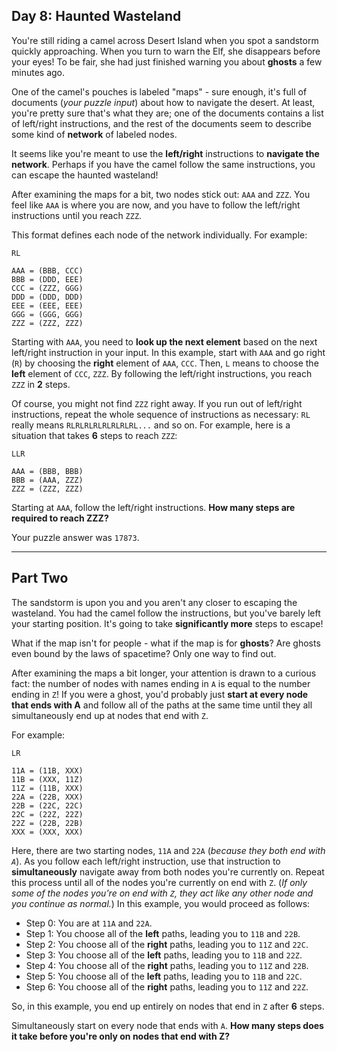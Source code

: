 ## Day 8: Haunted Wasteland

You're still riding a camel across Desert Island when you spot a sandstorm quickly
approaching. When you turn to warn the Elf, she disappears before your eyes! To be
fair, she had just finished warning you about **ghosts** a few minutes ago.

One of the camel's pouches is labeled "maps" - sure enough, it's full of documents
(_your puzzle input_) about how to navigate the desert. At least, you're pretty sure
that's what they are; one of the documents contains a list of left/right instructions,
and the rest of the documents seem to describe some kind of **network** of labeled nodes.

It seems like you're meant to use the **left/right** instructions to **navigate the
network**. Perhaps if you have the camel follow the same instructions, you can escape
the haunted wasteland!

After examining the maps for a bit, two nodes stick out: `AAA` and `ZZZ`. You feel
like `AAA` is where you are now, and you have to follow the left/right instructions
until you reach `ZZZ`.

This format defines each node of the network individually. For example:

```
RL

AAA = (BBB, CCC)
BBB = (DDD, EEE)
CCC = (ZZZ, GGG)
DDD = (DDD, DDD)
EEE = (EEE, EEE)
GGG = (GGG, GGG)
ZZZ = (ZZZ, ZZZ)
```

Starting with `AAA`, you need to **look up the next element** based on the next
left/right instruction in your input. In this example, start with `AAA` and go right
(`R`) by choosing the **right** element of `AAA`, `CCC`. Then, `L` means to choose the
**left** element of `CCC`, `ZZZ`. By following the left/right instructions, you reach
`ZZZ` in **2** steps.

Of course, you might not find `ZZZ` right away. If you run out of left/right instructions,
repeat the whole sequence of instructions as necessary: `RL` really means 
`RLRLRLRLRLRLRLRL...` and so on. For example, here is a situation that takes **6** steps
to reach `ZZZ`:

```
LLR

AAA = (BBB, BBB)
BBB = (AAA, ZZZ)
ZZZ = (ZZZ, ZZZ)
```

Starting at `AAA`, follow the left/right instructions. 
**How many steps are required to reach ZZZ?**

Your puzzle answer was `17873`.

---

## Part Two

The sandstorm is upon you and you aren't any closer to escaping the wasteland. You had 
the camel follow the instructions, but you've barely left your starting position. It's 
going to take **significantly more** steps to escape!

What if the map isn't for people - what if the map is for **ghosts**? Are ghosts even 
bound by the laws of spacetime? Only one way to find out.

After examining the maps a bit longer, your attention is drawn to a curious fact: the 
number of nodes with names ending in `A` is equal to the number ending in `Z`! If you 
were a ghost, you'd probably just **start at every node that ends with A** and follow 
all of the paths at the same time until they all simultaneously end up at nodes that 
end with `Z`.

For example:

```
LR

11A = (11B, XXX)
11B = (XXX, 11Z)
11Z = (11B, XXX)
22A = (22B, XXX)
22B = (22C, 22C)
22C = (22Z, 22Z)
22Z = (22B, 22B)
XXX = (XXX, XXX)
```

Here, there are two starting nodes, `11A` and `22A` (_because they both end with `A`_). 
As you follow each left/right instruction, use that instruction to **simultaneously**
navigate away from both nodes you're currently on. Repeat this process until all of the
nodes you're currently on end with `Z`. (_If only some of the nodes you're on end with 
`Z`, they act like any other node and you continue as normal._) In this example, you 
would proceed as follows:

* Step 0: You are at `11A` and `22A`.
* Step 1: You choose all of the **left** paths, leading you to `11B` and `22B`.
* Step 2: You choose all of the **right** paths, leading you to `11Z` and `22C`.
* Step 3: You choose all of the **left** paths, leading you to `11B` and `22Z`.
* Step 4: You choose all of the **right** paths, leading you to `11Z` and `22B`.
* Step 5: You choose all of the **left** paths, leading you to `11B` and `22C`.
* Step 6: You choose all of the **right** paths, leading you to `11Z` and `22Z`.

So, in this example, you end up entirely on nodes that end in `Z` after **6** steps.

Simultaneously start on every node that ends with `A`. 
**How many steps does it take before you're only on nodes that end with Z?**
